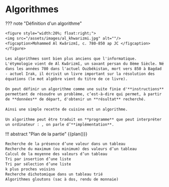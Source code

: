 # Algorithmes
  
    
??? note "Définition d'un algorithme"

    <figure style="width:20%; float:right;">
    <img src="/assets/images/al_khwarizmi.jpg" alt=""/>
    <figcaption>Mohammed Al Kwârizmî, c. 780-850 ap JC </figcaption>
    </figure>

    Les algorithmes sont bien plus anciens que l'informatique. L'étymologie vient de Al Kwârizmî, un savant persan du 8ème Siècle. Né dans les années 780 dans l'actuel Ouzbékistan, mort vers 850 à Bagdad - actuel Irak, il écrivit un livre important sur la résolution des équations (le mot algèbre vient du titre de ce livre).

    On peut définir un algorithme comme une suite finie d'**instructions** permettant de résoudre un problème, c’est-à-dire qui permet, à partir de **données** de départ, d'obtenir un **résultat** recherché.

    Ainsi une simple recette de cuisine est un algorithme.

    Un algorithme peut être traduit en **programme** que peut interpréter un ordinateur : , on parle d’**implémentation**.


!!! abstract "Plan de la partie"
    {{plan()}}


    
    Recherche de la présence d’une valeur dans un tableau
    Recherche du maximum (ou minimum) des valeurs d’un tableau
    Calcul de la moyenne des valeurs d’un tableau
    Tri par insertion d’une liste
    Tri par sélection d’une liste
    k plus proches voisins
    Recherche dichotomique dans un tableau trié
    Algorithmes gloutons (sac à dos, rendu de monnaie)

